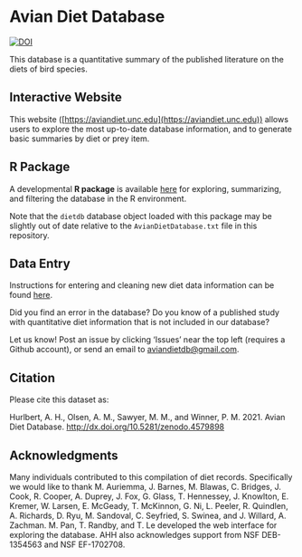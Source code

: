Avian Diet Database 
===================

[![DOI](https://zenodo.org/badge/22651884.svg)](https://zenodo.org/badge/latestdoi/22651884)

This database is a quantitative summary of the published literature on the diets of bird species. 

## Interactive Website  

This website ([https://aviandiet.unc.edu](https://aviandiet.unc.edu)) allows users to explore the most up-to-date database information, and to generate basic summaries by diet or prey item.

## R Package
A developmental **R package** is available [here](https://github.com/ahhurlbert/aviandietdb) for exploring, summarizing, and filtering the database in the R environment.

Note that the `dietdb` database object loaded with this package may be slightly out of date relative to the `AvianDietDatabase.txt` file in this repository.

## Data Entry  

Instructions for entering and cleaning new diet data information can be found [here](instructions/instructions.md).

Did you find an error in the database? Do you know of a published study with quantitative diet information that is not included in our database?  

Let us know! Post an issue by clicking ‘Issues’ near the top left (requires a Github account), or send an email to aviandietdb@gmail.com.

## Citation

Please cite this dataset as:

Hurlbert, A. H., Olsen, A. M., Sawyer, M. M., and Winner, P. M. 2021. Avian Diet Database. http://dx.doi.org/10.5281/zenodo.4579898 



## Acknowledgments

Many individuals contributed to this compilation of diet records. Specifically we would like to thank M. Auriemma, J. Barnes, M. Blawas, C. Bridges, J. Cook, R. Cooper, A. Duprey, J. Fox, G. Glass, T. Hennessey, J. Knowlton, E. Kremer, W. Larsen, E. McGeady, T. McKinnon, G. Ni, L. Peeler, R. Quindlen, A. Richards, D. Ryu, M. Sandoval, C. Seyfried, S. Swinea, and J. Willard, A. Zachman. M. Pan, T. Randby, and T. Le developed the web interface for exploring the database. AHH also acknowledges support from NSF DEB-1354563 and NSF EF-1702708.
